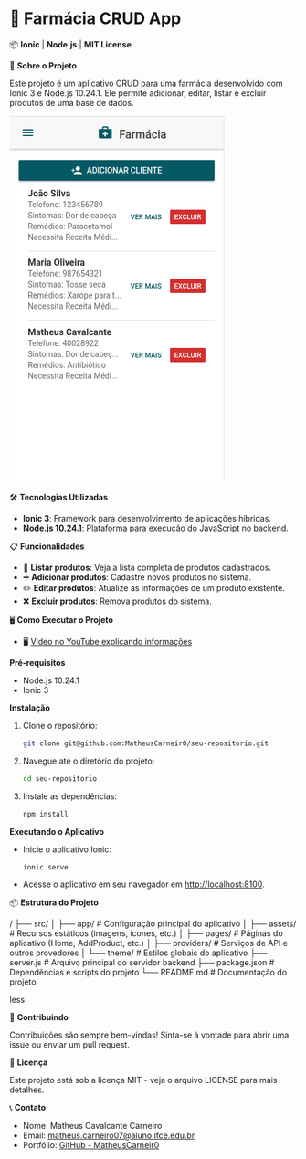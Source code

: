 # 🏥 Farmácia CRUD App

📦 **Ionic** | **Node.js** | **MIT License**

🚀 **Sobre o Projeto**

Este projeto é um aplicativo CRUD para uma farmácia desenvolvido com Ionic 3 e Node.js 10.24.1. Ele permite adicionar, editar, listar e excluir produtos de uma base de dados.

![alt text](image-2.png)

🛠️ **Tecnologias Utilizadas**

- **Ionic 3**: Framework para desenvolvimento de aplicações híbridas.
- **Node.js 10.24.1**: Plataforma para execução do JavaScript no backend.

📋 **Funcionalidades**

- 📄 **Listar produtos**: Veja a lista completa de produtos cadastrados.
- ➕ **Adicionar produtos**: Cadastre novos produtos no sistema.
- ✏️ **Editar produtos**: Atualize as informações de um produto existente.
- ❌ **Excluir produtos**: Remova produtos do sistema.

🖥️ **Como Executar o Projeto**

- 🖥️ [Video no YouTube explicando informações](https://www.youtube.com/watch?v=4cDWq1dEMoE)

**Pré-requisitos**

- Node.js 10.24.1
- Ionic 3

**Instalação**

1. Clone o repositório:
    ```bash
    git clone git@github.com:MatheusCarneir0/seu-repositorio.git
    ```

2. Navegue até o diretório do projeto:
    ```bash
    cd seu-repositorio
    ```

3. Instale as dependências:
    ```bash
    npm install
    ```

**Executando o Aplicativo**

- Inicie o aplicativo Ionic:
    ```bash
    ionic serve
    ```
- Acesse o aplicativo em seu navegador em [http://localhost:8100](http://localhost:8100).

📦 **Estrutura do Projeto**

/ ├── src/ │ ├── app/ # Configuração principal do aplicativo │ ├── assets/ # Recursos estáticos (imagens, ícones, etc.) │ ├── pages/ # Páginas do aplicativo (Home, AddProduct, etc.) │ ├── providers/ # Serviços de API e outros provedores │ └── theme/ # Estilos globais do aplicativo ├── server.js # Arquivo principal do servidor backend ├── package.json # Dependências e scripts do projeto └── README.md # Documentação do projeto

less


🤝 **Contribuindo**

Contribuições são sempre bem-vindas! Sinta-se à vontade para abrir uma issue ou enviar um pull request.

📄 **Licença**

Este projeto está sob a licença MIT - veja o arquivo LICENSE para mais detalhes.

📞 **Contato**

- Nome: Matheus Cavalcante Carneiro
- Email: [matheus.carneiro07@aluno.ifce.edu.br](mailto:matheus.carneiro07@aluno.ifce.edu.br)
- Portfólio: [GitHub - MatheusCarneir0](https://github.com/MatheusCarneir0)
